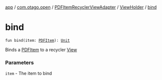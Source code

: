 [app](../../../index.md) / [com.otago.open](../../index.md) / [PDFItemRecyclerViewAdapter](../index.md) / [ViewHolder](index.md) / [bind](./bind.md)

# bind

`fun bind(item: `[`PDFItem`](../../-p-d-f-item/index.md)`): `[`Unit`](https://kotlinlang.org/api/latest/jvm/stdlib/kotlin/-unit/index.html)

Binds a [PDFItem](../../-p-d-f-item/index.md) to a recycler [View](https://developer.android.com/reference/android/view/View.html)

### Parameters

`item` - The item to bind